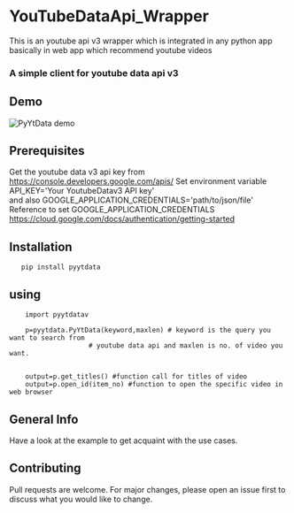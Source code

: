# YouTubeDataApi_Wrapper 
This is an youtube api v3 wrapper which is integrated in any python app basically in web app which recommend youtube videos
### A simple client for youtube data api v3 


## Demo
![PyYtData demo](pyytdata.gif)

## Prerequisites
Get the youtube data v3 api key from https://console.developers.google.com/apis/
Set environment variable API_KEY='Your YoutubeDatav3 API key' </br>
and also GOOGLE_APPLICATION_CREDENTIALS='path/to/json/file' </br>
Reference to set GOOGLE_APPLICATION_CREDENTIALS
https://cloud.google.com/docs/authentication/getting-started  

## Installation
	
	   pip install pyytdata 

## using

       
        import pyytdatav

        p=pyytdata.PyYtData(keyword,maxlen) # keyword is the query you want to search from 
					    # youtube data api and maxlen is no. of video you want.
													

        output=p.get_titles() #function call for titles of video
        output=p.open_id(item_no) #function to open the specific video in web browser 


## General Info 

Have a look at the example to get acquaint with the use cases.

## Contributing
Pull requests are welcome. For major changes, please open an issue first to discuss what you would like to change.

